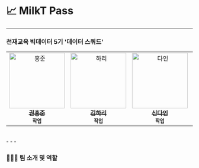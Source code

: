 # 📈 MilkT Pass
- - - -
### **천재교육 빅데이터 5기 '데이터 스쿼드'**
<table>
  <tr>
    <td align="center">
      <a href="https://github.com/k-3730">
        <img src="https://github.com/k-3730.png" width="150px;" alt="홍준"/>
        <br />
        <sub>
          <b style="font-size: larger;">권홍준</b>
        </sub>
      </a>
      <br />
      <sub><b>작업</b></sub>
    </td>
    <td align="center">
      <a href="https://github.com/hariqueen">
        <img src="https://github.com/hariqueen.png" width="150px;" alt="하리"/>
        <br />
        <sub>
          <b style="font-size: larger;">김하리</b>
        </sub>
      </a>
      <br />
      <sub><b>작업</b></sub>
    </td>
    <td align="center">
      <a href="https://github.com/daini0i">
        <img src="https://github.com/daini0i.png" width="150px;" alt="다인"/>
        <br />
        <sub>
          <b style="font-size: larger;">신다인</b>
        </sub>
      </a>
      <br />
      <sub><b>작업</b></sub>
    </td>
    <td align="center">
      <a href="https://github.com/surplus96">
        <img src="https://github.com/surplus96.png" width="150px;" alt="태영"/>
        <br />
        <sub>
          <b style="font-size: larger;">최태영</b>
        </sub>
      </a>
      <br />
      <sub><b>작업</b></sub>
    </td>
  </tr>
</table>
<br/>
- - -


### **🧑‍🤝‍🧑 팀 소개 및 역할**
